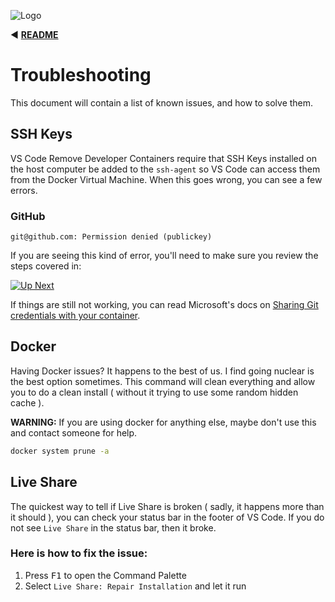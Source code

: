 ![Logo](https://sfccdevops.s3.amazonaws.com/logo-128.png "Logo")

:arrow_backward: **[README](../README.md)**

Troubleshooting
===

This document will contain a list of known issues, and how to solve them.

SSH Keys
---

VS Code Remove Developer Containers require that SSH Keys installed on the host computer be added to the `ssh-agent` so VS Code can access them from the Docker Virtual Machine.  When this goes wrong, you can see a few errors.

### GitHub

`git@github.com: Permission denied (publickey)`

If you are seeing this kind of error, you'll need to make sure you review the steps covered in:

[![Up Next](https://img.shields.io/badge/Next-Git_Credentials-blue.svg?style=for-the-badge&logo=github&logoColor=ffffff&logoWidth=16)](./git-credentials.md)

If things are still not working, you can read Microsoft's docs on [Sharing Git credentials with your container](https://code.visualstudio.com/docs/remote/containers#_sharing-git-credentials-with-your-container).

Docker
---

Having Docker issues? It happens to the best of us.  I find going nuclear is the best option sometimes.  This command will clean everything and allow you to do a clean install ( without it trying to use some random hidden cache ).

**WARNING:** If you are using docker for anything else, maybe don't use this and contact someone for help.

```bash
docker system prune -a
```

Live Share
---

The quickest way to tell if Live Share is broken ( sadly, it happens more than it should ), you can check your status bar in the footer of VS Code.  If you do not see `Live Share` in the status bar, then it broke.

### Here is how to fix the issue:

1. Press <kbd>F1</kbd> to open the Command Palette
2. Select `Live Share: Repair Installation` and let it run
